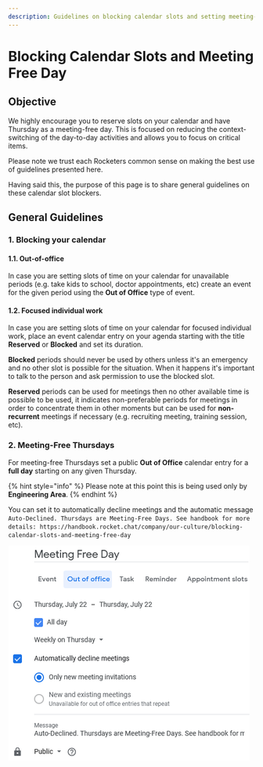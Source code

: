 ```yaml
---
description: Guidelines on blocking calendar slots and setting meeting-free Thursdays.
---
```


# Blocking Calendar Slots and Meeting Free Day

## **Objective**

We highly encourage you to reserve slots on your calendar and have Thursday as a meeting-free day. This is focused on reducing the context-switching of the day-to-day activities and allows you to focus on critical items.

Please note we trust each Rocketers common sense on making the best use of guidelines presented here.

Having said this, the purpose of this page is to share general guidelines on these calendar slot blockers.

## **General Guidelines**

### **1. Blocking your calendar**

#### **1.1. Out-of-office**

In case you are setting slots of time on your calendar for unavailable periods \(e.g. take kids to school, doctor appointments, etc\) create an event for the given period using the **Out of Office** type of event.

#### **1.2. Focused individual work**

In case you are setting slots of time on your calendar for focused individual work, place an event calendar entry on your agenda starting with the title **Reserved** or **Blocked** and set its duration.

**Blocked** periods should never be used by others unless it's an emergency and no other slot is possible for the situation. When it happens it's important to talk to the person and ask permission to use the blocked slot.

**Reserved** periods can be used for meetings then no other available time is possible to be used, it indicates non-preferable periods for meetings in order to concentrate them in other moments but can be used for **non-recurrent** meetings if necessary \(e.g. recruiting meeting, training session, etc\).

### **2. Meeting-Free Thursdays**

For meeting-free Thursdays set a public **Out of Office** calendar entry for a **full day** starting on any given Thursday.

{% hint style="info" %}
Please note at this point this is being used only by **Engineering Area**.
{% endhint %}

You can set it to automatically decline meetings and the automatic message `Auto-Declined. Thursdays are Meeting-Free Days. See handbook for more details: https://handbook.rocket.chat/company/our-culture/blocking-calendar-slots-and-meeting-free-day`

![](../../.gitbook/assets/meeting-free-day.png)

